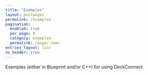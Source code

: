 ```yaml
---
title: "Examples"
layout: postpages
permalink: /examples
pagination:
  enabled: true
  per_page: 8
  category: examples
  permalink: /page/:num/
entries_layout: list
no_header: true
---
```


Examples (either in Blueprint and/or C++) for using DeckConnect
